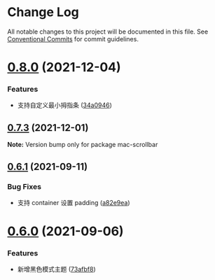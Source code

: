 # Change Log

All notable changes to this project will be documented in this file. See [Conventional Commits](https://conventionalcommits.org) for commit guidelines.

# [0.8.0](https://github.com/MinJieLiu/mac-scrollbar/compare/v0.7.3...v0.8.0) (2021-12-04)

### Features

- 支持自定义最小拇指条 ([34a0946](https://github.com/MinJieLiu/mac-scrollbar/commit/34a094600cd1ba54d9789c167939b67daf67dcec))

## [0.7.3](https://github.com/MinJieLiu/mac-scrollbar/compare/v0.7.2...v0.7.3) (2021-12-01)

**Note:** Version bump only for package mac-scrollbar

## [0.6.1](https://github.com/MinJieLiu/mac-scrollbar/compare/v0.6.0...v0.6.1) (2021-09-11)

### Bug Fixes

- 支持 container 设置 padding ([a82e9ea](https://github.com/MinJieLiu/mac-scrollbar/commit/a82e9ea4ff082d32a3dd8846d589c257c1b938b9))

# [0.6.0](https://github.com/MinJieLiu/mac-scrollbar/compare/v0.5.2...v0.6.0) (2021-09-06)

### Features

- 新增黑色模式主题 ([73afbf8](https://github.com/MinJieLiu/mac-scrollbar/commit/73afbf847761878bea52e4fa9a2acf03d5eb461e))
